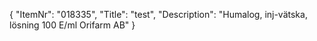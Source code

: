 {
  "ItemNr": "018335",
  "Title": "test",
  "Description": "Humalog, inj-vätska, lösning 100 E/ml Orifarm AB"
}